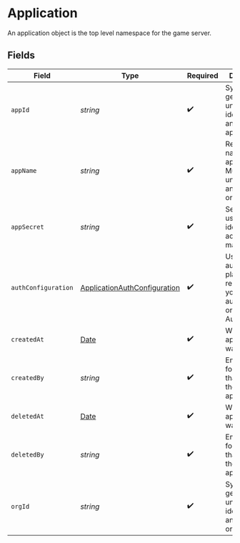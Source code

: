 # Application

An application object is the top level namespace for the game server.


## Fields

| Field                                                                                         | Type                                                                                          | Required                                                                                      | Description                                                                                   | Example                                                                                       |
| --------------------------------------------------------------------------------------------- | --------------------------------------------------------------------------------------------- | --------------------------------------------------------------------------------------------- | --------------------------------------------------------------------------------------------- | --------------------------------------------------------------------------------------------- |
| `appId`                                                                                       | *string*                                                                                      | :heavy_check_mark:                                                                            | System generated unique identifier for an application.                                        | app-af469a92-5b45-4565-b3c4-b79878de67d2                                                      |
| `appName`                                                                                     | *string*                                                                                      | :heavy_check_mark:                                                                            | Readable name for an application. Must be unique within an organization.                      | minecraft                                                                                     |
| `appSecret`                                                                                   | *string*                                                                                      | :heavy_check_mark:                                                                            | Secret that is used for identity and access management.                                       | secret-6f706e83-0ec1-437a-9a46-7d4281eb2f39                                                   |
| `authConfiguration`                                                                           | [ApplicationAuthConfiguration](../../models/shared/applicationauthconfiguration.md)           | :heavy_check_mark:                                                                            | Used to authenticate player requests. Use your own authentication or Hathora's Auth Client.   |                                                                                               |
| `createdAt`                                                                                   | [Date](https://developer.mozilla.org/en-US/docs/Web/JavaScript/Reference/Global_Objects/Date) | :heavy_check_mark:                                                                            | When the application was created.                                                             |                                                                                               |
| `createdBy`                                                                                   | *string*                                                                                      | :heavy_check_mark:                                                                            | Email address for the user that deleted the application.                                      | dev@hathora.dev                                                                               |
| `deletedAt`                                                                                   | [Date](https://developer.mozilla.org/en-US/docs/Web/JavaScript/Reference/Global_Objects/Date) | :heavy_check_mark:                                                                            | When the application was deleted.                                                             |                                                                                               |
| `deletedBy`                                                                                   | *string*                                                                                      | :heavy_check_mark:                                                                            | Email address for the user that deleted the application.                                      | dev@hathora.dev                                                                               |
| `orgId`                                                                                       | *string*                                                                                      | :heavy_check_mark:                                                                            | System generated unique identifier for an organization.                                       | google-oauth2\|107030234048588177467                                                          |